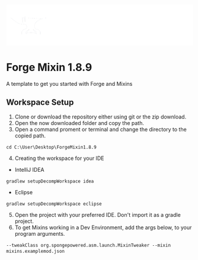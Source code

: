 ![Logo](/Logo.png)

# Forge Mixin 1.8.9
A template to get you started with Forge and Mixins 

## Workspace Setup
1. Clone or download the repository either using git or the zip download.
2. Open the now downloaded folder and copy the path.
3. Open a command proment or terminal and change the directory to the copied path. 
```
cd C:\User\Desktop\ForgeMixin1.8.9
```
4. Creating the workspace for your IDE <br>
- IntelliJ IDEA
```
gradlew setupDecompWorkspace idea
```
- Eclipse
```
gradlew setupDecompWorkspace eclipse
```
5. Open the project with your preferred IDE. Don't import it as a gradle project.
6. To get Mixins working in a Dev Environment, add the args below, to your program arguments.
```
--tweakClass org.spongepowered.asm.launch.MixinTweaker --mixin mixins.examplemod.json
``` 
